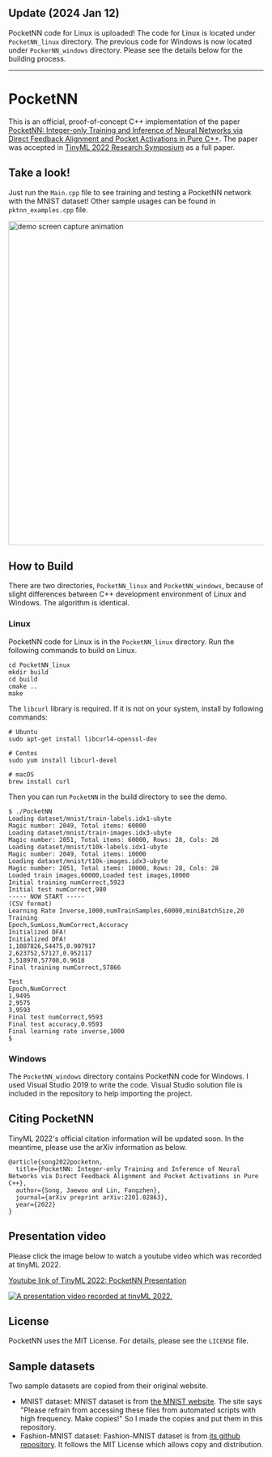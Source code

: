 ## Update (2024 Jan 12)
PocketNN code for Linux is uploaded! The code for Linux is located under `PocketNN_linux` directory. The previous code for Windows is now located under `PockerNN_windows` directory. Please see the details below for the building process.

---

# PocketNN
This is an official, proof-of-concept C++ implementation of the paper [PocketNN: Integer-only Training and Inference of Neural Networks via Direct Feedback Alignment and Pocket Activations in Pure C++](https://arxiv.org/abs/2201.02863). The paper was accepted in [TinyML 2022 Research Symposium](https://www.tinyml.org/event/research-symposium-2022) as a full paper.

## Take a look!
Just run the `Main.cpp` file to see training and testing a PocketNN network with the MNIST dataset! Other sample usages can be found in `pktnn_examples.cpp` file.

<img width="640" alt="demo screen capture animation" src="./demo_capture.gif">

## How to Build
There are two directories, `PocketNN_linux` and `PocketNN_windows`, because of slight differences between C++ development environment of Linux and Windows. The algorithm is identical.

### Linux
PocketNN code for Linux is in the `PocketNN_linux` directory. Run the following commands to build on Linux.

```
cd PocketNN_linux
mkdir build
cd build
cmake ..
make
```

The `libcurl` library is required. If it is not on your system, install by following commands:

```
# Ubuntu
sudo apt-get install libcurl4-openssl-dev

# Centos
sudo yum install libcurl-devel

# macOS
brew install curl
```

Then you can run `PocketNN` in the build directory to see the demo.

```
$ ./PocketNN
Loading dataset/mnist/train-labels.idx1-ubyte
Magic number: 2049, Total items: 60000
Loading dataset/mnist/train-images.idx3-ubyte
Magic number: 2051, Total items: 60000, Rows: 28, Cols: 28
Loading dataset/mnist/t10k-labels.idx1-ubyte
Magic number: 2049, Total items: 10000
Loading dataset/mnist/t10k-images.idx3-ubyte
Magic number: 2051, Total items: 10000, Rows: 28, Cols: 28
Loaded train images,60000,Loaded test images,10000
Initial training numCorrect,5923
Initial test numCorrect,980
----- NOW START -----
(CSV format)
Learning Rate Inverse,1000,numTrainSamples,60000,miniBatchSize,20
Training
Epoch,SumLoss,NumCorrect,Accuracy
Initialized DFA!
Initialized DFA!
1,1087826,54475,0.907917
2,623752,57127,0.952117
3,518970,57708,0.9618
Final training numCorrect,57866

Test
Epoch,NumCorrect
1,9495
2,9575
3,9593
Final test numCorrect,9593
Final test accuracy,0.9593
Final learning rate inverse,1000
$
```

### Windows
The `PocketNN_windows` directory contains PocketNN code for Windows. I used Visual Studio 2019 to write the code. Visual Studio solution file is included in the repository to help importing the project.

## Citing PocketNN
TinyML 2022's official citation information will be updated soon. In the meantime, please use the arXiv information as below.

```
@article{song2022pocketnn,
  title={PocketNN: Integer-only Training and Inference of Neural Networks via Direct Feedback Alignment and Pocket Activations in Pure C++},
  author={Song, Jaewoo and Lin, Fangzhen},
  journal={arXiv preprint arXiv:2201.02863},
  year={2022}
}
```

## Presentation video
Please click the image below to watch a youtube video which was recorded at tinyML 2022.

[Youtube link of TinyML 2022: PocketNN Presentation](https://www.youtube.com/watch?v=Gcx-b92iXlI)

[![A presentation video recorded at tinyML 2022.](http://img.youtube.com/vi/Gcx-b92iXlI/0.jpg)](https://www.youtube.com/watch?v=Gcx-b92iXlI)

## License
PocketNN uses the MIT License. For details, please see the `LICENSE` file.

## Sample datasets
Two sample datasets are copied from their original website.
- MNIST dataset: MNIST dataset is from [the MNIST website](http://yann.lecun.com/exdb/mnist/). The site says "Please refrain from accessing these files from automated scripts with high frequency. Make copies!" So I made the copies and put them in this repository.
- Fashion-MNIST dataset: Fashion-MNIST dataset is from [its github repository](https://github.com/zalandoresearch/fashion-mnist). It follows the MIT License which allows copy and distribution.

